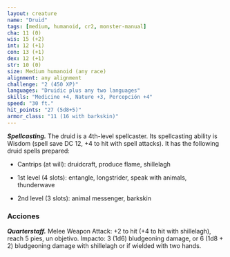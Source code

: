 ```yaml
---
layout: creature
name: "Druid"
tags: [medium, humanoid, cr2, monster-manual]
cha: 11 (0)
wis: 15 (+2)
int: 12 (+1)
con: 13 (+1)
dex: 12 (+1)
str: 10 (0)
size: Medium humanoid (any race)
alignment: any alignment
challenge: "2 (450 XP)"
languages: "Druidic plus any two languages"
skills: "Medicine +4, Nature +3, Percepción +4"
speed: "30 ft."
hit_points: "27 (5d8+5)"
armor_class: "11 (16 with barkskin)"
---
```


***Spellcasting.*** The druid is a 4th-level spellcaster. Its spellcasting ability is Wisdom (spell save DC 12, +4 to hit with spell attacks). It has the following druid spells prepared:

* Cantrips (at will): druidcraft, produce flame, shillelagh

* 1st level (4 slots): entangle, longstrider, speak with animals, thunderwave

* 2nd level (3 slots): animal messenger, barkskin

### Acciones

***Quarterstaff.*** Melee Weapon Attack: +2 to hit (+4 to hit with shillelagh), reach 5 pies, un objetivo. Impacto: 3 (1d6) bludgeoning damage, or 6 (1d8 + 2) bludgeoning damage with shillelagh or if wielded with two hands.